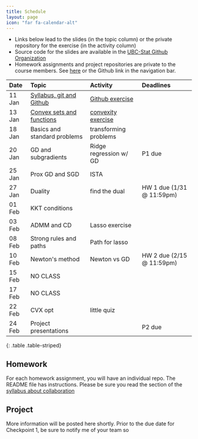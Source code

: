 ```yaml
---
title: Schedule
layout: page
icon: "far fa-calendar-alt"
---
```


* Links below lead to the slides (in the topic column) or the private repository for the exercise (in the activity column)
* Source code for the slides are available in the [UBC-Stat Github Organization](https://github.com/UBC-stat/stat-535-convexopt)
* Homework assignments and project repositories are private to the course members. See [here](https://learning.github.ubc.ca/STAT-535A-201-2020W/) or the Github link in the navigation bar.

|Date      |Topic    |Activity |Deadlines |
|:---------|:----------------|:------------|:-------------|
|11 Jan  | [Syllabus, git and Github](slides/01-syllabus-vc.html) |  [Github exercise](https://learning.github.ubc.ca/STAT-535A-201-2020W/gh-activity) | 
|13 Jan | [Convex sets and functions](slides/02-convexity.html) | [convexity exercise](https://learning.github.ubc.ca/STAT-535A-201-2020W/convexity-exercises) |
|18 Jan | Basics and standard problems | transforming problems |
|20 Jan | GD and subgradients | Ridge regression w/ GD | P1 due |
|25 Jan | Prox GD and SGD | ISTA |
|27 Jan | Duality | find the dual |  HW 1 due (1/31 @ 11:59pm)
|01 Feb | KKT conditions |      | |
|03 Feb | ADMM and CD | Lasso exercise |
|08 Feb | Strong rules and paths | Path for lasso |
|10 Feb | Newton's method | Newton vs GD | HW 2 due (2/15 @ 11:59pm)
|15 Feb | NO CLASS |
|17 Feb | NO CLASS |
|22 Feb | CVX opt | little quiz | 
|24 Feb | Project presentations |  | P2 due |
{: .table .table-striped}


## Homework

For each homework assignment, you will have an individual repo. The README file
has instructions. Please be sure you read the section of the 
[syllabus about collaboration](syllabus)

## Project

More information will be posted here shortly. Prior to the due date for
Checkpoint 1, be sure to notify me of your team so
